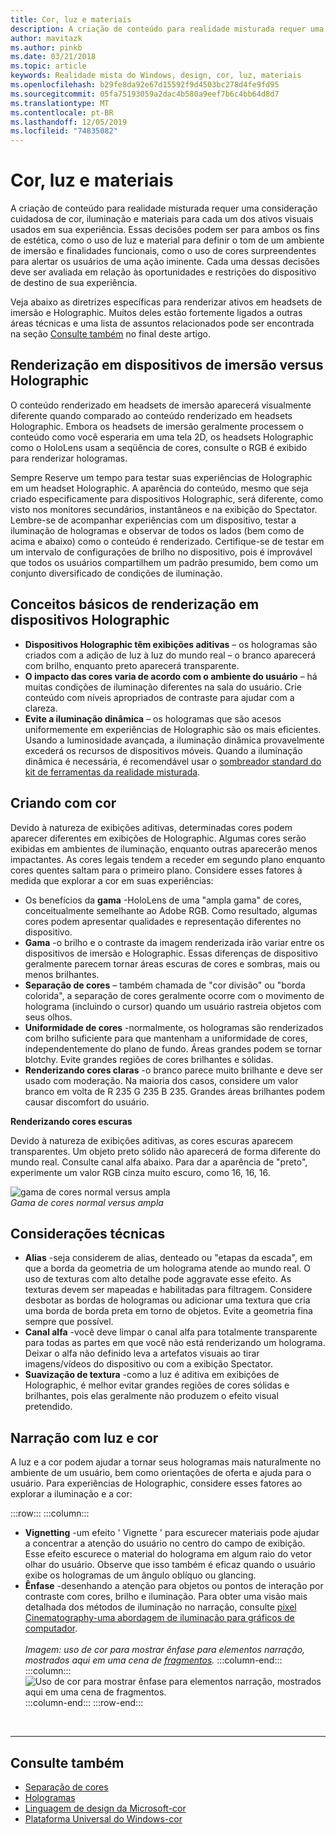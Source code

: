 ```yaml
---
title: Cor, luz e materiais
description: A criação de conteúdo para realidade misturada requer uma consideração cuidadosa de cor, iluminação e materiais para cada um dos ativos visuais usados em sua experiência.
author: mavitazk
ms.author: pinkb
ms.date: 03/21/2018
ms.topic: article
keywords: Realidade mista do Windows, design, cor, luz, materiais
ms.openlocfilehash: b29fe8da92e67d15592f9d4503bc278d4fe9fd95
ms.sourcegitcommit: 05fa75193059a2dac4b580a9eef7b6c4bb64d8d7
ms.translationtype: MT
ms.contentlocale: pt-BR
ms.lasthandoff: 12/05/2019
ms.locfileid: "74835082"
---
```

# <a name="color-light-and-materials"></a>Cor, luz e materiais

A criação de conteúdo para realidade misturada requer uma consideração cuidadosa de cor, iluminação e materiais para cada um dos ativos visuais usados em sua experiência. Essas decisões podem ser para ambos os fins de estética, como o uso de luz e material para definir o tom de um ambiente de imersão e finalidades funcionais, como o uso de cores surpreendentes para alertar os usuários de uma ação iminente. Cada uma dessas decisões deve ser avaliada em relação às oportunidades e restrições do dispositivo de destino de sua experiência.

Veja abaixo as diretrizes específicas para renderizar ativos em headsets de imersão e Holographic. Muitos deles estão fortemente ligados a outras áreas técnicas e uma lista de assuntos relacionados pode ser encontrada na seção [Consulte também](color,-light-and-materials.md#see-also) no final deste artigo.

## <a name="rendering-on-immersive-vs-holographic-devices"></a>Renderização em dispositivos de imersão versus Holographic

O conteúdo renderizado em headsets de imersão aparecerá visualmente diferente quando comparado ao conteúdo renderizado em headsets Holographic. Embora os headsets de imersão geralmente processem o conteúdo como você esperaria em uma tela 2D, os headsets Holographic como o HoloLens usam a seqüência de cores, consulte o RGB é exibido para renderizar hologramas.

Sempre Reserve um tempo para testar suas experiências de Holographic em um headset Holographic. A aparência do conteúdo, mesmo que seja criado especificamente para dispositivos Holographic, será diferente, como visto nos monitores secundários, instantâneos e na exibição do Spectator. Lembre-se de acompanhar experiências com um dispositivo, testar a iluminação de hologramas e observar de todos os lados (bem como de acima e abaixo) como o conteúdo é renderizado. Certifique-se de testar em um intervalo de configurações de brilho no dispositivo, pois é improvável que todos os usuários compartilhem um padrão presumido, bem como um conjunto diversificado de condições de iluminação.

## <a name="fundamentals-of-rendering-on-holographic-devices"></a>Conceitos básicos de renderização em dispositivos Holographic
* **Dispositivos Holographic têm exibições aditivas** – os hologramas são criados com a adição de luz à luz do mundo real – o branco aparecerá com brilho, enquanto preto aparecerá transparente.
* **O impacto das cores varia de acordo com o ambiente do usuário** – há muitas condições de iluminação diferentes na sala do usuário. Crie conteúdo com níveis apropriados de contraste para ajudar com a clareza.
* **Evite a iluminação dinâmica** – os hologramas que são acesos uniformemente em experiências de Holographic são os mais eficientes. Usando a luminosidade avançada, a iluminação dinâmica provavelmente excederá os recursos de dispositivos móveis. Quando a iluminação dinâmica é necessária, é recomendável usar o [sombreador standard do kit de ferramentas da realidade misturada](https://github.com/microsoft/MixedRealityToolkit-Unity/blob/mrtk_release/Documentation/README_MRTKStandardShader.md). 

## <a name="designing-with-color"></a>Criando com cor

Devido à natureza de exibições aditivas, determinadas cores podem aparecer diferentes em exibições de Holographic. Algumas cores serão exibidas em ambientes de iluminação, enquanto outras aparecerão menos impactantes. As cores legais tendem a receder em segundo plano enquanto cores quentes saltam para o primeiro plano. Considere esses fatores à medida que explorar a cor em suas experiências:
* Os benefícios da **gama** -HoloLens de uma "ampla gama" de cores, conceitualmente semelhante ao Adobe RGB. Como resultado, algumas cores podem apresentar qualidades e representação diferentes no dispositivo.
* **Gama** -o brilho e o contraste da imagem renderizada irão variar entre os dispositivos de imersão e Holographic. Essas diferenças de dispositivo geralmente parecem tornar áreas escuras de cores e sombras, mais ou menos brilhantes.
* **Separação de cores** – também chamada de "cor divisão" ou "borda colorida", a separação de cores geralmente ocorre com o movimento de holograma (incluindo o cursor) quando um usuário rastreia objetos com seus olhos.
* **Uniformidade de cores** -normalmente, os hologramas são renderizados com brilho suficiente para que mantenham a uniformidade de cores, independentemente do plano de fundo. Áreas grandes podem se tornar blotchy. Evite grandes regiões de cores brilhantes e sólidas.
* **Renderizando cores claras** -o branco parece muito brilhante e deve ser usado com moderação. Na maioria dos casos, considere um valor branco em volta de R 235 G 235 B 235. Grandes áreas brilhantes podem causar discomfort do usuário.

**Renderizando cores escuras**

Devido à natureza de exibições aditivas, as cores escuras aparecem transparentes. Um objeto preto sólido não aparecerá de forma diferente do mundo real. Consulte canal alfa abaixo. Para dar a aparência de "preto", experimente um valor RGB cinza muito escuro, como 16, 16, 16.

![gama de cores normal versus ampla](images/640px-widegamut.png)<br>
*Gama de cores normal versus ampla*

## <a name="technical-considerations"></a>Considerações técnicas
* **Alias** -seja considerem de alias, denteado ou "etapas da escada", em que a borda da geometria de um holograma atende ao mundo real. O uso de texturas com alto detalhe pode aggravate esse efeito. As texturas devem ser mapeadas e habilitadas para filtragem. Considere desbotar as bordas de hologramas ou adicionar uma textura que cria uma borda de borda preta em torno de objetos. Evite a geometria fina sempre que possível.
* **Canal alfa** -você deve limpar o canal alfa para totalmente transparente para todas as partes em que você não está renderizando um holograma. Deixar o alfa não definido leva a artefatos visuais ao tirar imagens/vídeos do dispositivo ou com a exibição Spectator.
* **Suavização de textura** -como a luz é aditiva em exibições de Holographic, é melhor evitar grandes regiões de cores sólidas e brilhantes, pois elas geralmente não produzem o efeito visual pretendido.

## <a name="storytelling-with-light-and-color"></a>Narração com luz e cor

A luz e a cor podem ajudar a tornar seus hologramas mais naturalmente no ambiente de um usuário, bem como orientações de oferta e ajuda para o usuário. Para experiências de Holographic, considere esses fatores ao explorar a iluminação e a cor:

:::row:::
    :::column:::
* **Vignetting** -um efeito ' Vignette ' para escurecer materiais pode ajudar a concentrar a atenção do usuário no centro do campo de exibição. Esse efeito escurece o material do holograma em algum raio do vetor olhar do usuário. Observe que isso também é eficaz quando o usuário exibe os hologramas de um ângulo oblíquo ou glancing.<br>
* **Ênfase** -desenhando a atenção para objetos ou pontos de interação por contraste com cores, brilho e iluminação. Para obter uma visão mais detalhada dos métodos de iluminação no narração, consulte [pixel Cinematography-uma abordagem de iluminação para gráficos de computador](http://media.siggraph.org/education/cgsource/Archive/ConfereceCourses/S96/course30.pdf).<br>
        <br>
        *Imagem: uso de cor para mostrar ênfase para elementos narração, mostrados aqui em uma cena de [fragmentos](https://www.microsoft.com/p/fragments/9nblggh5ggm8).*
    :::column-end:::
        :::column:::
        ![Uso de cor para mostrar ênfase para elementos narração, mostrados aqui em uma cena de fragmentos.](images/640px-fragments.jpg)<br>
    :::column-end:::
:::row-end:::


<br>

---

## <a name="see-also"></a>Consulte também
* [Separação de cores](hologram-stability.md#color-separation)
* [Hologramas](hologram.md)
* [Linguagem de design da Microsoft-cor](https://www.microsoft.com/design/color)
* [Plataforma Universal do Windows-cor](https://docs.microsoft.com/windows/uwp/style/color)
